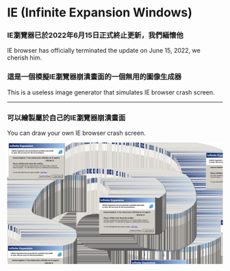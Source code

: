 # IE (Infinite Expansion Windows)
### IE瀏覽器已於2022年6月15日正式終止更新，我們緬懷他
IE browser has officially terminated the update on June 15, 2022, we cherish him.

### 這是一個模擬IE瀏覽器崩潰畫面的一個無用的圖像生成器
This is a useless image generator that simulates IE browser crash screen.

---

### 可以繪製屬於自己的IE瀏覽器崩潰畫面
You can draw your own IE browser crash screen.

<div><img src=img/tmp.png></div>